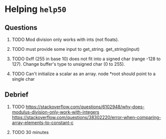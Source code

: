 # Helping `help50`

## Questions

1. TODO
Mod division only works with ints (not floats).

2. TODO
must provide some input to get_string.
get_string(input)

3. TODO
0xff (255 in base 10) does not fit into a signed char (range -128 to 127).
Change buffer's type to unsigned char (0 to 255).

4. TODO
Can't initialize a scalar as an array.
node *root should point to a single char

## Debrief

1. TODO
https://stackoverflow.com/questions/6102948/why-does-modulus-division-only-work-with-integers
https://stackoverflow.com/questions/38302220/error-when-comparing-array-elements-to-constant-c

2. TODO
30 minutes
